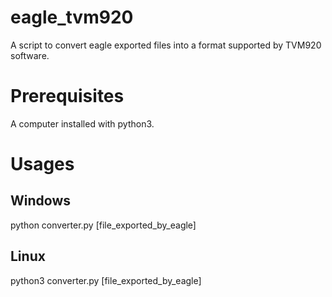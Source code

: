 # eagle_tvm920
A script to convert eagle exported files into a format supported by TVM920 software.
# Prerequisites
A computer installed with python3.
# Usages
## Windows
python converter.py [file_exported_by_eagle]

## Linux
python3 converter.py [file_exported_by_eagle]
